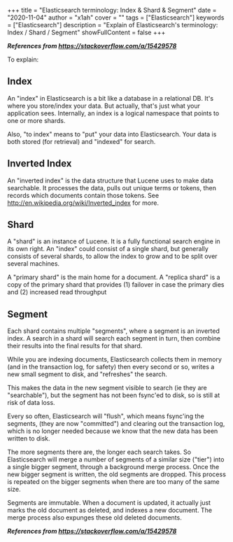 +++
title = "Elasticsearch terminology: Index & Shard & Segment"
date = "2020-11-04"
author = "x1ah"
cover = ""
tags = ["Elasticsearch"]
keywords = ["Elasticsearch"]
description = "Explain of Elasticsearch's terminology: Index / Shard / Segment"
showFullContent = false
+++

***References from https://stackoverflow.com/a/15429578***

To explain:

## Index

An "index" in Elasticsearch is a bit like a database in a relational DB. It's where you store/index your data. But actually, that's just what your application sees. Internally, an index is a logical namespace that points to one or more shards.

Also, "to index" means to "put" your data into Elasticsearch. Your data is both stored (for retrieval) and "indexed" for search.

## Inverted Index
An "inverted index" is the data structure that Lucene uses to make data searchable. It processes the data, pulls out unique terms or tokens, then records which documents contain those tokens. See http://en.wikipedia.org/wiki/Inverted_index for more.

## Shard
A "shard" is an instance of Lucene. It is a fully functional search engine in its own right. An "index" could consist of a single shard, but generally consists of several shards, to allow the index to grow and to be split over several machines.

A "primary shard" is the main home for a document. A "replica shard" is a copy of the primary shard that provides (1) failover in case the primary dies and (2) increased read throughput

## Segment
Each shard contains multiple "segments", where a segment is an inverted index. A search in a shard will search each segment in turn, then combine their results into the final results for that shard.

While you are indexing documents, Elasticsearch collects them in memory (and in the transaction log, for safety) then every second or so, writes a new small segment to disk, and "refreshes" the search.

This makes the data in the new segment visible to search (ie they are "searchable"), but the segment has not been fsync'ed to disk, so is still at risk of data loss.

Every so often, Elasticsearch will "flush", which means fsync'ing the segments, (they are now "committed") and clearing out the transaction log, which is no longer needed because we know that the new data has been written to disk.

The more segments there are, the longer each search takes. So Elasticsearch will merge a number of segments of a similar size ("tier") into a single bigger segment, through a background merge process. Once the new bigger segment is written, the old segments are dropped. This process is repeated on the bigger segments when there are too many of the same size.

Segments are immutable. When a document is updated, it actually just marks the old document as deleted, and indexes a new document. The merge process also expunges these old deleted documents.


***References from https://stackoverflow.com/a/15429578***
